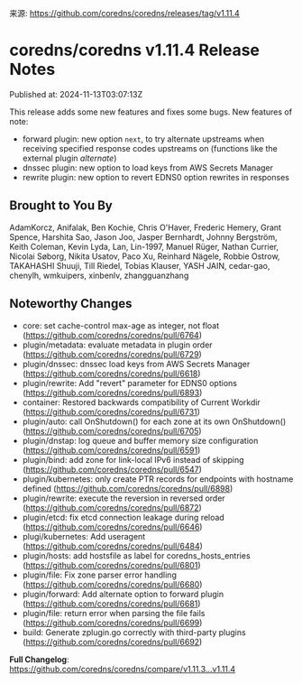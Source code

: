 来源: https://github.com/coredns/coredns/releases/tag/v1.11.4

# coredns/coredns v1.11.4 Release Notes

Published at: 2024-11-13T03:07:13Z

This release adds some new features and fixes some bugs.  New features of note:
  * forward plugin: new option `next`, to try alternate upstreams when receiving specified response codes upstreams on (functions like the external plugin _alternate_) 
  * dnssec plugin: new option to load keys from AWS Secrets Manager
  * rewrite plugin: new option to revert EDNS0 option rewrites in responses

## Brought to You By

AdamKorcz,
Anifalak,
Ben Kochie,
Chris O'Haver,
Frederic Hemery,
Grant Spence,
Harshita Sao,
Jason Joo,
Jasper Bernhardt,
Johnny Bergström,
Keith Coleman,
Kevin Lyda,
Lan,
Lin-1997,
Manuel Rüger,
Nathan Currier,
Nicolai Søborg,
Nikita Usatov,
Paco Xu,
Reinhard Nägele,
Robbie Ostrow,
TAKAHASHI Shuuji,
Till Riedel,
Tobias Klauser,
YASH JAIN,
cedar-gao,
chenylh,
wmkuipers,
xinbenlv,
zhangguanzhang

## Noteworthy Changes

* core: set cache-control max-age as integer, not float (https://github.com/coredns/coredns/pull/6764)
* plugin/metadata: evaluate metadata in plugin order (https://github.com/coredns/coredns/pull/6729)
* plugin/dnssec: dnssec load keys from AWS Secrets Manager (https://github.com/coredns/coredns/pull/6618)
* plugin/rewrite: Add "revert" parameter for EDNS0 options (https://github.com/coredns/coredns/pull/6893)
* container: Restored backwards compatibility of Current Workdir (https://github.com/coredns/coredns/pull/6731)
* plugin/auto: call OnShutdown() for each zone at its own OnShutdown() (https://github.com/coredns/coredns/pull/6705)
* plugin/dnstap: log queue and buffer memory size configuration (https://github.com/coredns/coredns/pull/6591)
* plugin/bind: add zone for link-local IPv6 instead of skipping (https://github.com/coredns/coredns/pull/6547)
* plugin/kubernetes: only create PTR records for endpoints with hostname defined (https://github.com/coredns/coredns/pull/6898)
* plugin/rewrite: execute the reversion in reversed order (https://github.com/coredns/coredns/pull/6872)
* plugin/etcd: fix etcd connection leakage during reload (https://github.com/coredns/coredns/pull/6646)
* plugi/kubernetes: Add useragent (https://github.com/coredns/coredns/pull/6484)
* plugin/hosts: add hostsfile as label for coredns_hosts_entries (https://github.com/coredns/coredns/pull/6801)
* plugin/file: Fix zone parser error handling (https://github.com/coredns/coredns/pull/6680)
* plugin/forward: Add alternate option to forward plugin (https://github.com/coredns/coredns/pull/6681)
* plugin/file: return error when parsing the file fails (https://github.com/coredns/coredns/pull/6699)
* build: Generate zplugin.go correctly with third-party plugins (https://github.com/coredns/coredns/pull/6692)

**Full Changelog**: https://github.com/coredns/coredns/compare/v1.11.3...v1.11.4